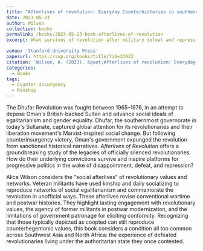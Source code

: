 ```yaml
---
title: "Afterlives of revolution: Everyday Counterhistories in southern Oman"
date: 2023-05-23
author: Wilson
collection: books
permalink: /books/2023-05-23-book-afterlives-of-revolution
excerpt: What survives of revolution after military defeat and repression? This book considers the "social afterlives" of revolutionary values and networks among former militants.

venue: 'Stanford University Press'
paperurl: https://sup.org/books/title/?id=33023
citation: 'Wilson, A. (2023). &quot;Afterlives of revolution: Everyday Counterhistories in southern Oman.&quot; <i>Stanford University Press</i>. 1(1).'
categories:
  - Books
tags:
  - Counter-insurgency
  - Kinship
---
```


The Dhufar Revolution was fought between 1965–1976, in an attempt to depose Oman's British-backed Sultan and advance social ideals of egalitarianism and gender equality. Dhufar, the southernmost governorate in today's Sultanate, captured global attention for its revolutionaries and their liberation movement's Marxist-inspired social change. But following counterinsurgency victory, Oman's government expunged the revolution from sanctioned historical narratives. *Afterlives of Revolution* offers a groundbreaking study of the legacies of officially silenced revolutionaries. How do their underlying convictions survive and inspire platforms for progressive politics in the wake of disappointment, defeat, and repression?

Alice Wilson considers the "social afterlives" of revolutionary values and networks. Veteran militants have used kinship and daily socializing to reproduce networks of social egalitarianism and commemorate the revolution in unofficial ways. These afterlives revise conventional wartime and postwar histories. They highlight lasting engagement with revolutionary values, the agency of former militants in postwar modernization, and the limitations of government patronage for eliciting conformity. Recognizing that those typically depicted as coopted can still reproduce counterhegemonic values, this book considers a condition all too common across Southwest Asia and North Africa: the experience of defeated revolutionaries living under the authoritarian state they once contested.
